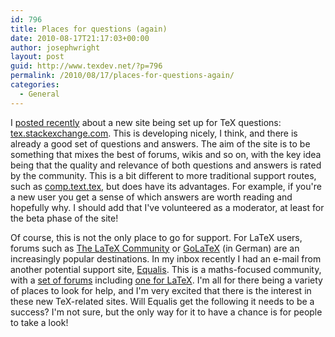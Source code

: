 ```yaml
---
id: 796
title: Places for questions (again)
date: 2010-08-17T21:17:03+00:00
author: josephwright
layout: post
guid: http://www.texdev.net/?p=796
permalink: /2010/08/17/places-for-questions-again/
categories:
  - General
---
```

I [posted recently](http://www.texdev.net/2010/08/02/a-new-place-for-tex-questions/) about a new site being set up for TeX questions: [tex.stackexchange.com](http://tex.stackexchange.com). This is developing nicely, I think, and there is already a good set of questions and answers. The aim of the site is to be something that mixes the best of forums, wikis and so on, with the key idea being that the quality and relevance of both questions and answers is rated by the community. This is a bit different to more traditional support routes, such as [comp.text.tex](http://groups.google.com/group/comp.text.tex/topics), but does have its advantages. For example, if you're a new user you get a sense of which answers are worth reading and hopefully why. I should add that I've volunteered as a moderator, at least for the beta phase of the site!

Of course, this is not the only place to go for support. For LaTeX users, forums such as [The LaTeX Community](http://www.latex-community.org/forum/) or [GoLaTeX](http://www.golatex.de/) (in German) are an increasingly popular destinations. In my inbox recently I had an e-mail from another potential support site, [Equalis](http://www.equalis.com/). This is a maths-focused community, with a [set of forums](http://www.equalis.com/forums/) including [one for LaTeX](http://www.equalis.com/forums/topics.asp?forum=95858&amp;). I'm all for there being a variety of places to look for help, and I'm very excited that there is the interest in these new TeX-related sites. Will Equalis get the following it needs to be a success? I'm not sure, but the only way for it to have a chance is for people to take a look!
